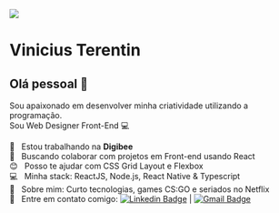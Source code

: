 <a href="https://www.digibee.com/"><img width="auto" heigth="50px" src="https://www.digibee.com/wp-content/uploads/2022/06/Digibee-logo-social-2022-stacked.jpg"></a>


# Vinicius Terentin

## Olá pessoal 👋
Sou apaixonado em desenvolver minha criatividade utilizando a programação.<br/>
Sou  Web Designer Front-End   :computer:

  :bee: &nbsp;         Estou trabalhando na **Digibee**
 <br/> :purple_heart: &nbsp; Buscando colaborar com projetos em Front-end usando React
 <br/> :blush: &nbsp; Posso te ajudar com CSS Grid Layout e Flexbox
 <br/> :computer: &nbsp; Minha stack: ReactJS, Node.js, React Native & Typescript
 <br/> 💬  &nbsp; Sobre mim: Curto tecnologias, games CS:GO e seriados no Netflix
 <br/> :email: &nbsp; Entre em contato comigo: [![Linkedin Badge](https://img.shields.io/badge/-ViniciusTerentin-blue?style=flat-square&logo=Linkedin&logoColor=white&link=https://www.linkedin.com/in/vinicius-terentin/)](https://www.linkedin.com/in/vinicius-terentin/) 
| 
[![Gmail Badge](https://img.shields.io/badge/-terentinvinicius@gmail.com-c14438?style=flat-square&logo=Gmail&logoColor=white&link=mailto:terentinvinicius@gmail.com)](mailto:terentinvinicius@gmail.com)
